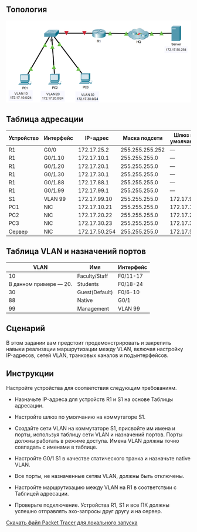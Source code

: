 ## Топология

![](./assets/topology.png)

## Таблица адресации

| Устройство | Интерфейс | IP-адрес      | Маска подсети   | Шлюз по умолчанию |
|------------|-----------|---------------|-----------------|-------------------|
| R1         | G0/0      | 172.17.25.2   | 255.255.255.252 | —                 |
| R1         | G0/1.10   | 172.17.10.1   | 255.255.255.0   | —                 |
| R1         | G0/1.20   | 172.17.20.1   | 255.255.255.0   | —                 |
| R1         | G0/1.30   | 172.17.30.1   | 255.255.255.0   | —                 |
| R1         | G0/1.88   | 172.17.88.1   | 255.255.255.0   | —                 |
| R1         | G0/1.99   | 172.17.99.1   | 255.255.255.0   | —                 |
| S1         | VLAN 99   | 172.17.99.10  | 255.255.255.0   | 172.17.99.1       |
| PC1        | NIC       | 172.17.10.21  | 255.255.255.0   | 172.17.10.1       |
| PC2        | NIC       | 172.17.20.22  | 255.255.255.0   | 172.17.20.1       |
| PC3        | NIC       | 172.17.30.23  | 255.255.255.0   | 172.17.30.1       |
| Сервер     | NIC       | 172.17.50.254 | 255.255.255.0   | 172.17.50.1       |

## Таблица VLAN и назначений портов

| VLAN                   | Имя            | Интерфейс |
|------------------------|----------------|-----------|
| 10                     | Faculty/Staff  | F0/11-17  |
| В данном примере — 20. | Students       | F0/18-24  |
| 30                     | Guest(Default) | F0/6-10   |
| 88                     | Native         | G0/1      |
| 99                     | Management     | VLAN 99   |

## Сценарий

В этом задании вам предстоит продемонстрировать и закрепить навыки реализации маршрутизации между VLAN, включая настройку IP-адресов, cетей VLAN, транковых каналов и подынтерфейсов.

## Инструкции

Настройте устройства для соответствия следующим требованиям.

-   Назначьте IP-адреса для устройств R1 и S1 на основе Таблицы адресации.

-   Настройте шлюз по умолчанию на коммутаторе S1.

-   Создайте сети VLAN на коммутаторе S1, присвойте им имена и порты, используя таблицу сети VLAN и назначений портов. Порты должны работать в режиме доступа. Имена VLAN должны точно совпадать с именами в таблице.

-   Настройте G0/1 S1 в качестве статического транка и назначьте native VLAN.

-   Все порты, не назначенные сетям VLAN, должны быть отключены.

-   Настройте маршрутизацию между VLAN на R1 в соответствии с Таблицей адресации.

-   Проверьте подключение. Устройства R1, S1 и все ПК должны успешно отправлять эхо-запросы друг другу и на сервер.

[Скачать файл Packet Tracer для локального запуска](./assets/4.5.1-lab.pka)
